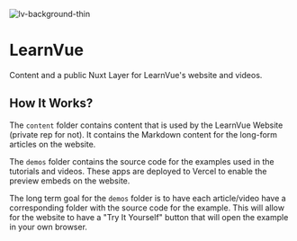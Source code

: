 ![lv-background-thin](https://user-images.githubusercontent.com/18535681/235318736-ba629f89-0e65-41bd-92b4-2891551d3e1e.png)

# LearnVue

Content and a public Nuxt Layer for LearnVue's website and videos.

## How It Works?

The `content` folder contains content that is used by the LearnVue Website (private rep for not). It contains the Markdown content for the long-form articles on the website.

The `demos` folder contains the source code for the examples used in the tutorials and videos. These apps are deployed to Vercel to enable the preview embeds on the website.

The long term goal for the `demos` folder is to have each article/video have a corresponding folder with the source code for the example. This will allow for the website to have a "Try It Yourself" button that will open the example in your own browser.

